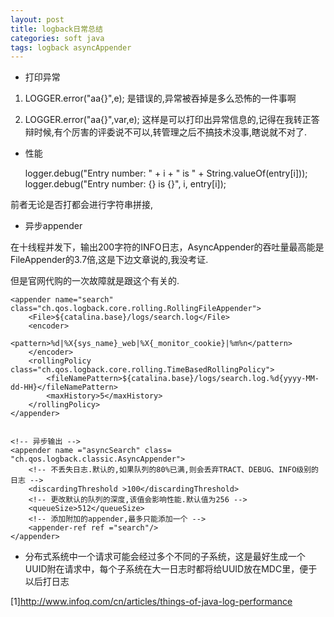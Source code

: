 ```yaml
---
layout: post
title: logback日常总结
categories: soft java
tags: logback asyncAppender 
---
```


*   打印异常

1.  LOGGER.error("aa{}",e); 是错误的,异常被吞掉是多么恐怖的一件事啊

2.  LOGGER.error("aa{}",var,e);  这样是可以打印出异常信息的,记得在我转正答辩时候,有个厉害的评委说不可以,转管理之后不搞技术没事,瞎说就不对了.

*   性能

     logger.debug("Entry number: " + i + " is " +  String.valueOf(entry[i]));
     logger.debug("Entry number: {} is {}", i, entry[i]);

前者无论是否打都会进行字符串拼接,

*   异步appender

在十线程并发下，输出200字符的INFO日志，AsyncAppender的吞吐量最高能是FileAppender的3.7倍,这是下边文章说的,我没考证.

但是官网代购的一次故障就是跟这个有关的.

    <appender name="search" class="ch.qos.logback.core.rolling.RollingFileAppender">
        <File>${catalina.base}/logs/search.log</File>
        <encoder>
            <pattern>%d|%X{sys_name}_web|%X{_monitor_cookie}|%m%n</pattern>
        </encoder>
        <rollingPolicy class="ch.qos.logback.core.rolling.TimeBasedRollingPolicy">
            <fileNamePattern>${catalina.base}/logs/search.log.%d{yyyy-MM-dd-HH}</fileNamePattern>
            <maxHistory>5</maxHistory>
        </rollingPolicy>
    </appender>
    
    
    <!-- 异步输出 -->
    <appender name ="asyncSearch" class= "ch.qos.logback.classic.AsyncAppender">
        <!-- 不丢失日志.默认的,如果队列的80%已满,则会丢弃TRACT、DEBUG、INFO级别的日志 -->
        <discardingThreshold >100</discardingThreshold>
        <!-- 更改默认的队列的深度,该值会影响性能.默认值为256 -->
        <queueSize>512</queueSize>
        <!-- 添加附加的appender,最多只能添加一个 -->
        <appender-ref ref ="search"/>
    </appender>

*   分布式系统中一个请求可能会经过多个不同的子系统，这是最好生成一个UUID附在请求中，每个子系统在大一日志时都将给UUID放在MDC里，便于以后打日志

[1]<http://www.infoq.com/cn/articles/things-of-java-log-performance>
